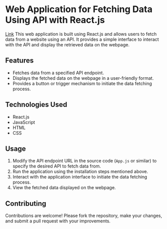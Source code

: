 # Web Application for Fetching Data Using API with React.js
<a href="https://karthikbattula02.github.io/LGMVIP-Web-Task-2/">Link</a>
This web application is built using React.js and allows users to fetch data from a website using an API. It provides a simple interface to interact with the API and display the retrieved data on the webpage.

## Features

- Fetches data from a specified API endpoint.
- Displays the fetched data on the webpage in a user-friendly format.
- Provides a button or trigger mechanism to initiate the data fetching process.

## Technologies Used

- React.js
- JavaScript
- HTML
- CSS

## Usage

1. Modify the API endpoint URL in the source code (`App.js` or similar) to specify the desired API to fetch data from.
2. Run the application using the installation steps mentioned above.
3. Interact with the application interface to initiate the data fetching process.
4. View the fetched data displayed on the webpage.

## Contributing

Contributions are welcome! Please fork the repository, make your changes, and submit a pull request with your improvements.

